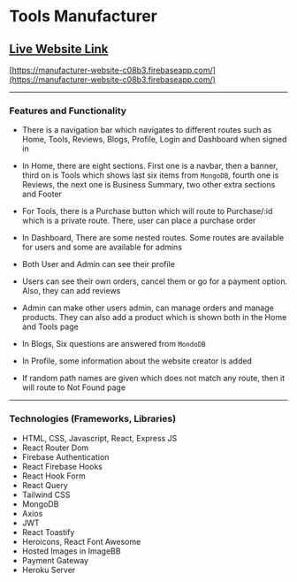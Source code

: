 # Tools Manufacturer

## [Live Website Link](https://manufacturer-website-c08b3.firebaseapp.com/)
[https://manufacturer-website-c08b3.firebaseapp.com/](https://manufacturer-website-c08b3.firebaseapp.com/)

--------------
### Features and Functionality
* There is a navigation bar which navigates to different routes such as Home, Tools, Reviews, Blogs, Profile, Login and Dashboard when signed in

* In Home, there are eight sections. First one is a navbar, then a banner, third on is Tools which shows last six items from `MongoDB`, fourth one is Reviews, the next one is Business Summary, two other extra sections and Footer

* For Tools, there is a Purchase button which will route to Purchase/:id which is a private route. There, user can place a purchase order

* In Dashboard, There are some nested routes. Some routes are available for users and some are available for admins

* Both User and Admin can see their profile

* Users can see their own orders, cancel them or go for a payment option. Also, they can add reviews

* Admin can make other users admin, can manage orders and manage products. They can also add a product which is shown both in the Home and Tools page

* In Blogs, Six questions are answered from `MondoDB`

* In Profile, some information about the website creator is added

* If random path names are given which does not match any route, then it will route to Not Found page

--------------
### Technologies (Frameworks, Libraries)
* HTML, CSS, Javascript, React, Express JS
* React Router Dom
* Firebase Authentication
* React Firebase Hooks
* React Hook Form
* React Query
* Tailwind CSS
* MongoDB
* Axios
* JWT
* React Toastify
* Heroicons, React Font Awesome
* Hosted Images in ImageBB
* Payment Gateway
* Heroku Server
